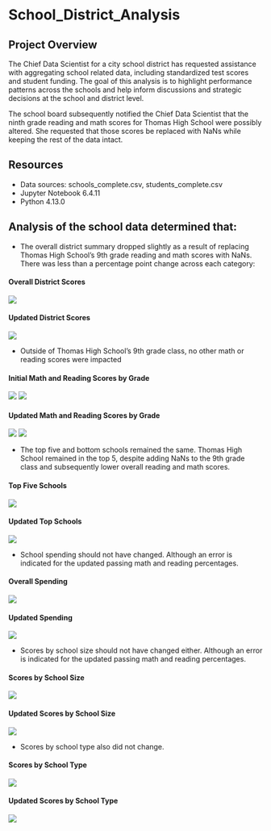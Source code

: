 # School_District_Analysis

## Project Overview
The Chief Data Scientist for a city school district has requested assistance with aggregating school related data, including standardized test scores and student funding. The goal of this analysis is to highlight performance patterns across the schools and help inform discussions and strategic decisions at the school and district level. 

The school board subsequently notified the Chief Data Scientist that the ninth grade reading and math scores for Thomas High School were possibly altered. She requested that those scores be replaced with NaNs while keeping the rest of the data intact.

## Resources
- Data sources: schools_complete.csv, students_complete.csv 
- Jupyter Notebook 6.4.11
- Python 4.13.0 

## Analysis of the school data determined that:
- The overall district summary dropped slightly as a result of replacing Thomas High School’s 9th grade reading and math scores with NaNs. There was less than a percentage point change across each category:

#### Overall District Scores
![](https://github.com/AB3478/School_District_Analysis/blob/main/Images/Original/Overall1.png)

#### Updated District Scores
![](https://github.com/AB3478/School_District_Analysis/blob/main/Images/THS_9th/Overall2.png)

-	Outside of Thomas High School’s 9th grade class, no other math or reading scores were impacted

#### Initial Math and Reading Scores by Grade
![](https://github.com/AB3478/School_District_Analysis/blob/main/Images/Original/Math_by_Grade1.png)
![](https://github.com/AB3478/School_District_Analysis/blob/main/Images/Original/Reading_by_Grade1.png)

#### Updated Math and Reading Scores by Grade
![](https://github.com/AB3478/School_District_Analysis/blob/main/Images/THS_9th/Math_by_Grade2.png)
![](https://github.com/AB3478/School_District_Analysis/blob/main/Images/THS_9th/Reading_by_Grade2.png)

- The top five and bottom schools remained the same. Thomas High School remained in the top 5, despite adding NaNs to the 9th grade class and subsequently lower overall reading and math scores.

#### Top Five Schools
![](https://github.com/AB3478/School_District_Analysis/blob/main/Images/Original/Top_5_1.png)

#### Updated Top Schools
![](https://github.com/AB3478/School_District_Analysis/blob/main/Images/THS_9th/Top_5_2.png)

-	School spending should not have changed. Although an error is indicated for the updated passing math and reading percentages. 

#### Overall Spending
![](https://github.com/AB3478/School_District_Analysis/blob/main/Images/Original/Spending1.png)

#### Updated Spending
![](https://github.com/AB3478/School_District_Analysis/blob/main/Images/THS_9th/Spending2.png)

- Scores by school size should not have changed either. Although an error is indicated for the updated passing math and reading percentages.

#### Scores by School Size
![](https://github.com/AB3478/School_District_Analysis/blob/main/Images/Original/Size1.png)

#### Updated Scores by School Size
![](https://github.com/AB3478/School_District_Analysis/blob/main/Images/THS_9th/Size2.png)

- Scores by school type also did not change.

#### Scores by School Type
![](https://github.com/AB3478/School_District_Analysis/blob/main/Images/Original/Type1.png)

#### Updated Scores by School Type
![](https://github.com/AB3478/School_District_Analysis/blob/main/Images/THS_9th/Type2.png)
